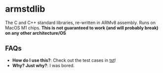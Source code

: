 # armstdlib

The C and C++ standard libraries, re-written in ARMv8 assembly.
Runs on MacOS M1 chips. **This is not guaranteed to work (and will probably break) on any other architecture/OS**

## FAQs
* **How do I use this?**: Check out the test cases in [tst](tst)!
* **Why? Just why?**: I was bored.

